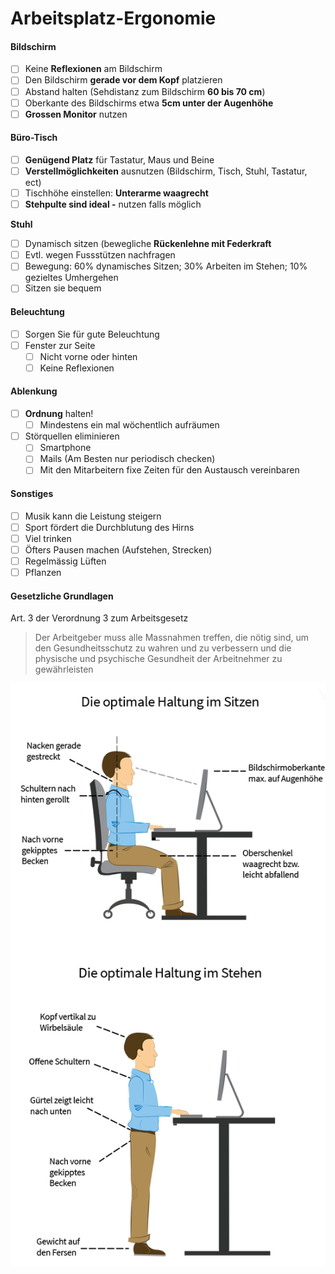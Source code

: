 # Arbeitsplatz-Ergonomie

#### Bildschirm

* [ ] Keine **Reflexionen** am Bildschirm
* [ ] Den Bildschirm **gerade vor dem Kopf** platzieren
* [ ] Abstand halten \(Sehdistanz zum Bildschirm **60 bis 70 cm**\)
* [ ] Oberkante des Bildschirms etwa **5cm unter der Augenhöhe**
* [ ] **Grossen Monitor** nutzen

#### Büro-Tisch

* [ ] **Genügend Platz** für Tastatur, Maus und Beine
* [ ] **Verstellmöglichkeiten** ausnutzen \(Bildschirm, Tisch, Stuhl, Tastatur, ect\)
* [ ] Tischhöhe einstellen: **Unterarme waagrecht**
* [ ] **Stehpulte sind ideal -** nutzen falls möglich

**Stuhl**

* [ ] Dynamisch sitzen \(bewegliche **Rückenlehne mit Federkraft**
* [ ] Evtl. wegen Fussstützen nachfragen
* [ ] Bewegung: 60% dynamisches Sitzen; 30% Arbeiten im Stehen; 10% gezieltes Umhergehen
* [ ] Sitzen sie bequem

#### Beleuchtung

* [ ] Sorgen Sie für gute Beleuchtung
* [ ] Fenster zur Seite
  * [ ] Nicht vorne oder hinten
  * [ ] Keine Reflexionen

#### Ablenkung

* [ ] **Ordnung** halten!
  * [ ] Mindestens ein mal wöchentlich aufräumen
* [ ] Störquellen eliminieren
  * [ ] Smartphone
  * [ ] Mails \(Am Besten nur periodisch checken\)
  * [ ] Mit den Mitarbeitern fixe Zeiten für den Austausch vereinbaren

#### Sonstiges

* [ ] Musik kann die Leistung steigern
* [ ] Sport fördert die Durchblutung des Hirns
* [ ] Viel trinken
* [ ] Öfters Pausen machen \(Aufstehen, Strecken\)
* [ ] Regelmässig Lüften
* [ ] Pflanzen

#### Gesetzliche Grundlagen

Art. 3 der Verordnung 3 zum Arbeitsgesetz

> Der Arbeitgeber muss alle Massnahmen treffen, die nötig sind, um den Gesundheitsschutz zu wahren und zu verbessern und die physische und psychische Gesundheit der Arbeitnehmer zu gewährleisten



![](../../.gitbook/assets/die-optimalte-koerperhaltung.png)



